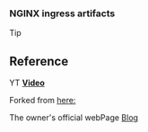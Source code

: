 ### NGINX ingress artifacts


> [!TIP]
> 
> ## Reference
> YT **[Video](https://www.youtube.com/watch?v=g9EqZiTWLGA)**
>
> Forked from [here:](https://github.com/ascode-com/wiki/tree/main/ingress-nginx)
>
> The owner's official webPage [Blog](https://ascode.com/blog/how-to-install-and-configure-the-ingress-nginx-controller-on-kubernetes-complete-sample-app-included/)